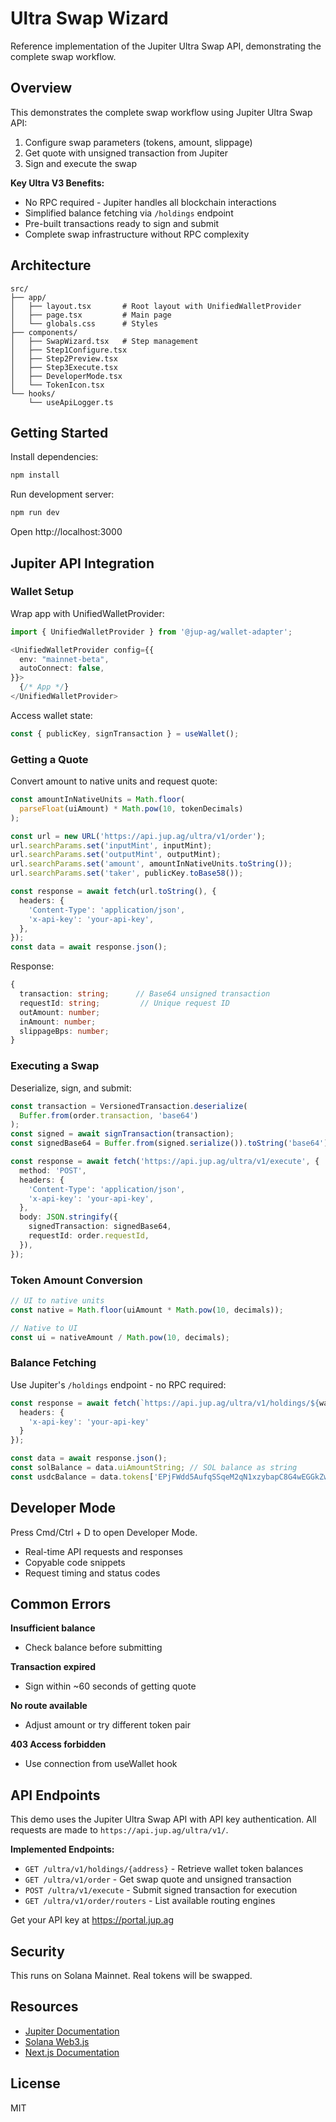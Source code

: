 # Ultra Swap Wizard

Reference implementation of the Jupiter Ultra Swap API, demonstrating the complete swap workflow.

## Overview

This demonstrates the complete swap workflow using Jupiter Ultra Swap API:

1. Configure swap parameters (tokens, amount, slippage)
2. Get quote with unsigned transaction from Jupiter
3. Sign and execute the swap

**Key Ultra V3 Benefits:**
- No RPC required - Jupiter handles all blockchain interactions
- Simplified balance fetching via `/holdings` endpoint
- Pre-built transactions ready to sign and submit
- Complete swap infrastructure without RPC complexity

## Architecture

```
src/
├── app/
│   ├── layout.tsx       # Root layout with UnifiedWalletProvider
│   ├── page.tsx         # Main page
│   └── globals.css      # Styles
├── components/
│   ├── SwapWizard.tsx   # Step management
│   ├── Step1Configure.tsx
│   ├── Step2Preview.tsx
│   ├── Step3Execute.tsx
│   ├── DeveloperMode.tsx
│   └── TokenIcon.tsx
└── hooks/
    └── useApiLogger.ts
```

## Getting Started

Install dependencies:
```bash
npm install
```

Run development server:
```bash
npm run dev
```

Open http://localhost:3000

## Jupiter API Integration

### Wallet Setup

Wrap app with UnifiedWalletProvider:

```typescript
import { UnifiedWalletProvider } from '@jup-ag/wallet-adapter';

<UnifiedWalletProvider config={{
  env: "mainnet-beta",
  autoConnect: false,
}}>
  {/* App */}
</UnifiedWalletProvider>
```

Access wallet state:
```typescript
const { publicKey, signTransaction } = useWallet();
```

### Getting a Quote

Convert amount to native units and request quote:

```typescript
const amountInNativeUnits = Math.floor(
  parseFloat(uiAmount) * Math.pow(10, tokenDecimals)
);

const url = new URL('https://api.jup.ag/ultra/v1/order');
url.searchParams.set('inputMint', inputMint);
url.searchParams.set('outputMint', outputMint);
url.searchParams.set('amount', amountInNativeUnits.toString());
url.searchParams.set('taker', publicKey.toBase58());

const response = await fetch(url.toString(), {
  headers: {
    'Content-Type': 'application/json',
    'x-api-key': 'your-api-key',
  },
});
const data = await response.json();
```

Response:
```typescript
{
  transaction: string;      // Base64 unsigned transaction
  requestId: string;         // Unique request ID
  outAmount: number;
  inAmount: number;
  slippageBps: number;
}
```

### Executing a Swap

Deserialize, sign, and submit:

```typescript
const transaction = VersionedTransaction.deserialize(
  Buffer.from(order.transaction, 'base64')
);
const signed = await signTransaction(transaction);
const signedBase64 = Buffer.from(signed.serialize()).toString('base64');

const response = await fetch('https://api.jup.ag/ultra/v1/execute', {
  method: 'POST',
  headers: { 
    'Content-Type': 'application/json',
    'x-api-key': 'your-api-key',
  },
  body: JSON.stringify({
    signedTransaction: signedBase64,
    requestId: order.requestId,
  }),
});
```

### Token Amount Conversion

```typescript
// UI to native units
const native = Math.floor(uiAmount * Math.pow(10, decimals));

// Native to UI
const ui = nativeAmount / Math.pow(10, decimals);
```

### Balance Fetching

Use Jupiter's `/holdings` endpoint - no RPC required:

```typescript
const response = await fetch(`https://api.jup.ag/ultra/v1/holdings/${walletAddress}`, {
  headers: {
    'x-api-key': 'your-api-key'
  }
});

const data = await response.json();
const solBalance = data.uiAmountString; // SOL balance as string
const usdcBalance = data.tokens['EPjFWdd5AufqSSqeM2qN1xzybapC8G4wEGGkZwyTDt1v']?.uiAmountString; // Token balances
```

## Developer Mode

Press Cmd/Ctrl + D to open Developer Mode.

- Real-time API requests and responses
- Copyable code snippets
- Request timing and status codes

## Common Errors

**Insufficient balance**
- Check balance before submitting

**Transaction expired**
- Sign within ~60 seconds of getting quote

**No route available**
- Adjust amount or try different token pair

**403 Access forbidden**
- Use connection from useWallet hook

## API Endpoints

This demo uses the Jupiter Ultra Swap API with API key authentication. All requests are made to `https://api.jup.ag/ultra/v1/`.

**Implemented Endpoints:**
- `GET /ultra/v1/holdings/{address}` - Retrieve wallet token balances
- `GET /ultra/v1/order` - Get swap quote and unsigned transaction
- `POST /ultra/v1/execute` - Submit signed transaction for execution
- `GET /ultra/v1/order/routers` - List available routing engines

Get your API key at https://portal.jup.ag

## Security

This runs on Solana Mainnet. Real tokens will be swapped.

## Resources

- [Jupiter Documentation](https://docs.jup.ag)
- [Solana Web3.js](https://solana-labs.github.io/solana-web3.js/)
- [Next.js Documentation](https://nextjs.org/docs)

## License

MIT
